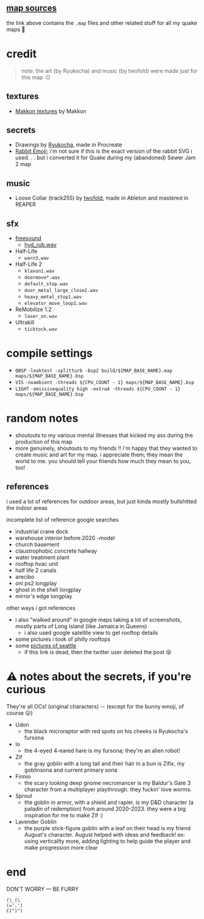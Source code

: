 ## [map sources](https://github.com/spacehare/quake-maps/tree/main/maps)

the link above contains the `.map` files and other related stuff for all my quake maps 🙂

# credit

> note: the art (by Ryukocha) and music (by twofold) were made just for this map :O

## textures

- [Makkon textures](https://www.slipseer.com/index.php?resources/makkon-textures.28/) by Makkon

## secrets

- Drawings by [Ryukocha](https://twitter.com/ryukocha_art), made in Procreate
- [Rabbit Emoji](https://github.com/googlefonts/noto-emoji/blob/main/svg/emoji_u1f407.svg); i'm not sure if this is the exact version of the rabbit SVG i used. . . but i converted it for Quake during my (abandoned) Sewer Jam 2 map

## music

- Loose Collar (track255) by [twofold](https://soundcloud.com/2xtwofold), made in Ableton and mastered in REAPER

## sfx

- [freesound](https://freesound.org/)
  - [hyd_rub.wav](https://freesound.org/people/rubberduck9999/sounds/678453/)
- Half-Life
  - `warn3.wav`
- Half-Life 2
  - `klaxon1.wav`
  - `doormove*.wav`
  - `default_stop.wav`
  - `door_metal_large_close2.wav`
  - `heavy_metal_stop1.wav`
  - `elevator_move_loop1.wav`
- ReMobilize 1.2
  - `laser_on.wav`
- Ultrakill
  - `ticktock.wav`

# compile settings

- `QBSP` `-leaktest -splitturb -bsp2 build/${MAP_BASE_NAME}.map maps/${MAP_BASE_NAME}.bsp`
- `VIS` `-noambient -threads ${CPU_COUNT - 1} maps/${MAP_BASE_NAME}.bsp`
- `LIGHT` `-emissivequality high -extra4 -threads ${CPU_COUNT - 1} maps/${MAP_BASE_NAME}.bsp `

# random notes

- shoutouts to my various mental illnesses that kicked my ass during the production of this map
- more genuinely, shoutouts to my friends !! i'm happy that they wanted to create music and art for my map. i appreciate them; they mean the world to me. you should tell your friends how much they mean to you, too!

## references

i used a lot of references for outdoor areas, but just kinda mostly bullshitted the indoor areas

incomplete list of reference google searches

- industrial crane dock
- warehouse interior before:2020 -model
- church basement
- claustrophobic concrete hallway
- water treatment plant
- rooftop hvac unit
- half life 2 canals
- arecibo
- oni ps2 longplay
- ghost in the shell longplay
- mirror's edge longplay

other ways i got references

- i also "walked around" in google maps taking a lot of screenshots, mostly parts of Long Island (like Jamaica in Queens)
  - i also used google satellite view to get rooftop details
- some pictures i took of philly rooftops
- some [pictures of seattle](https://x.com/dgollamaart/status/1840928546187067774)
  - if this link is dead, then the twitter user deleted the post 😝

# ⚠ notes about the secrets, if you're curious

They're all OCs! (original characters) -- (except for the bunny emoji, of course 😛)

- Udon
  - the black microraptor with red spots on his cheeks is Ryukocha's fursona
- Io
  - the 4-eyed 4-eared hare is my fursona; they're an alien robot!
- Zif
  - the gray goblin with a long tail and their hair in a bun is Zifix, my goblinsona and current primary sona
- Finnio
  - the scary looking deep gnome necromancer is my Baldur's Gate 3 character from a multiplayer playthrough. they fuckin' love worms.
- Sprout
  - the goblin in armor, with a shield and rapier, is my D&D character (a paladin of redemption) from around 2020-2023. they were a big inspiration for me to make Zif :)
- Lavender Goblin
  - the purple stick-figure goblin with a leaf on their head is my friend August's character. August helped with ideas and feedback! ex: using verticality more, adding lighting to help guide the player and make progression more clear

# end

DON'T WORRY — BE FURRY

```
(\_(\
(='.')
C(")")
```
